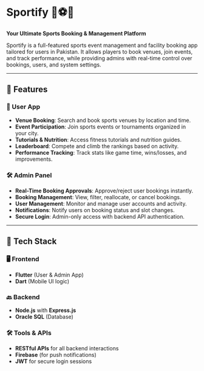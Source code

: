# Sportify 🏀⚽🏸  
**Your Ultimate Sports Booking & Management Platform**

Sportify is a full-featured sports event management and facility booking app tailored for users in Pakistan. It allows players to book venues, join events, and track performance, while providing admins with real-time control over bookings, users, and system settings.

---

## 🚀 Features

### 👤 User App
- **Venue Booking**: Search and book sports venues by location and time.
- **Event Participation**: Join sports events or tournaments organized in your city.
- **Tutorials & Nutrition**: Access fitness tutorials and nutrition guides.
- **Leaderboard**: Compete and climb the rankings based on activity.
- **Performance Tracking**: Track stats like game time, wins/losses, and improvements.

### 🛠️ Admin Panel
- **Real-Time Booking Approvals**: Approve/reject user bookings instantly.
- **Booking Management**: View, filter, reallocate, or cancel bookings.
- **User Management**: Monitor and manage user accounts and activity.
- **Notifications**: Notify users on booking status and slot changes.
- **Secure Login**: Admin-only access with backend API authentication.

---

## 🧱 Tech Stack

### 🖥 Frontend
- **Flutter** (User & Admin App)
- **Dart** (Mobile UI logic)

### 🔙 Backend
- **Node.js** with **Express.js**
- **Oracle SQL** (Database)

### 🛠 Tools & APIs
- **RESTful APIs** for all backend interactions
- **Firebase** (for push notifications)
- **JWT** for secure login sessions

